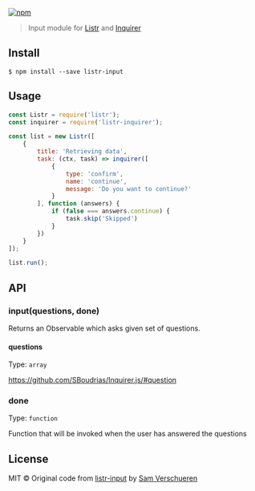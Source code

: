[![npm](https://badge.fury.io/js/listr-inquirer.svg)](http://badge.fury.io/js/listr-inquirer)

> Input module for [Listr](https://github.com/SamVerschueren/listr) and [Inquirer](https://github.com/SBoudrias/Inquirer.js)


## Install

```
$ npm install --save listr-input
```


## Usage

```js
const Listr = require('listr');
const inquirer = require('listr-inquirer');

const list = new Listr([
	{
		title: 'Retrieving data',
		task: (ctx, task) => inquirer([
			{
                type: 'confirm',
                name: 'continue',
                message: 'Do you want to continue?'
            }
		], function (answers) {
			if (false === answers.continue) {
				task.skip('Skipped')
			}
		})
	}
]);

list.run();
```


## API

### input(questions, done)

Returns an Observable which asks given set of questions.

#### questions

Type: `array`

https://github.com/SBoudrias/Inquirer.js/#question

### done

Type: `function`

Function that will be invoked when the user has answered the questions


## License

MIT © Original code from [listr-input](https://github.com/SamVerschueren/listr-input) by  [Sam Verschueren](https://github.com/SamVerschueren)

